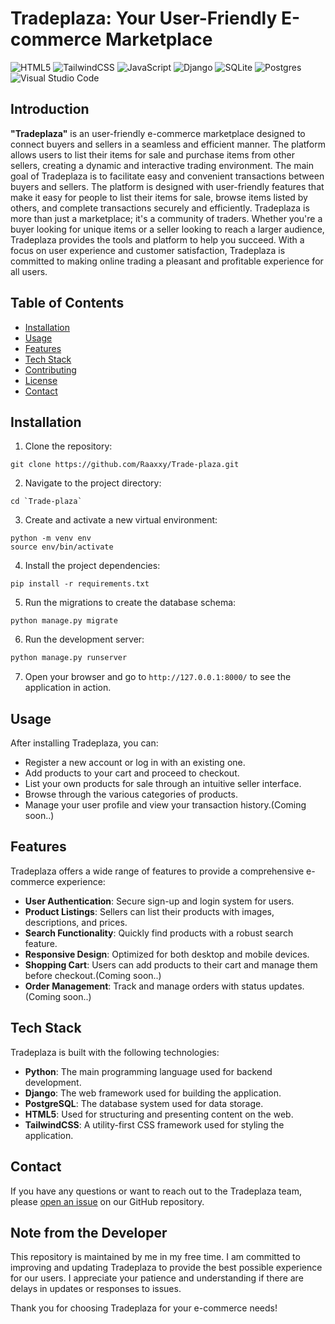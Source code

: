 # Tradeplaza: Your User-Friendly E-commerce Marketplace

![HTML5](https://img.shields.io/badge/html5-%23E34F26.svg?style=for-the-badge&logo=html5&logoColor=white)
![TailwindCSS](https://img.shields.io/badge/tailwindcss-%2338B2AC.svg?style=for-the-badge&logo=tailwind-css&logoColor=white)
![JavaScript](https://img.shields.io/badge/javascript-%23323330.svg?style=for-the-badge&logo=javascript&logoColor=%23F7DF1E)
![Django](https://img.shields.io/badge/django-%23092E20.svg?style=for-the-badge&logo=django&logoColor=white)
![SQLite](https://img.shields.io/badge/sqlite-%2307405e.svg?style=for-the-badge&logo=sqlite&logoColor=white)
![Postgres](https://img.shields.io/badge/postgres-%23316192.svg?style=for-the-badge&logo=postgresql&logoColor=white)
![Visual Studio Code](https://img.shields.io/badge/Visual%20Studio%20Code-0078d7.svg?style=for-the-badge&logo=visual-studio-code&logoColor=white)

## Introduction

**"Tradeplaza"** is an user-friendly e-commerce marketplace designed to connect buyers and sellers in a seamless and efficient manner. The platform allows users to list their items for sale and purchase items from other sellers, creating a dynamic and interactive trading environment.
The main goal of Tradeplaza is to facilitate easy and convenient transactions between buyers and sellers. The platform is designed with user-friendly features that make it easy for people to list their items for sale, browse items listed by others, and complete transactions securely and efficiently.
Tradeplaza is more than just a marketplace; it's a community of traders. Whether you're a buyer looking for unique items or a seller looking to reach a larger audience, Tradeplaza provides the tools and platform to help you succeed. With a focus on user experience and customer satisfaction, Tradeplaza is committed to making online trading a pleasant and profitable experience for all users.


## Table of Contents

- [Installation](#installation)
- [Usage](#usage)
- [Features](#features)
- [Tech Stack](#tech-stack)
- [Contributing](#contributing)
- [License](#license)
- [Contact](#contact)

## Installation

1. Clone the repository:
```
git clone https://github.com/Raaxxy/Trade-plaza.git
```
2. Navigate to the project directory:
```
cd `Trade-plaza`
```
3. Create and activate a new virtual environment:
```
python -m venv env
source env/bin/activate
```
4. Install the project dependencies:
```
pip install -r requirements.txt
```
5. Run the migrations to create the database schema: 
```
python manage.py migrate
```
6. Run the development server:
```python
python manage.py runserver
```
7. Open your browser and go to `http://127.0.0.1:8000/` to see the application in action.

## Usage

After installing Tradeplaza, you can:

- Register a new account or log in with an existing one.
- Add products to your cart and proceed to checkout.
- List your own products for sale through an intuitive seller interface.
- Browse through the various categories of products.
- Manage your user profile and view your transaction history.(Coming soon..)

## Features

 Tradeplaza offers a wide range of features to provide a comprehensive e-commerce experience:

- **User Authentication**: Secure sign-up and login system for users.
- **Product Listings**: Sellers can list their products with images, descriptions, and prices.
- **Search Functionality**: Quickly find products with a robust search feature.
- **Responsive Design**: Optimized for both desktop and mobile devices.
- **Shopping Cart**: Users can add products to their cart and manage them before checkout.(Coming soon..)
- **Order Management**: Track and manage orders with status updates.(Coming soon..)

## Tech Stack

Tradeplaza is built with the following technologies:

- **Python**: The main programming language used for backend development.
- **Django**: The web framework used for building the application.
- **PostgreSQL**: The database system used for data storage.
- **HTML5**: Used for structuring and presenting content on the web.
- **TailwindCSS**: A utility-first CSS framework used for styling the application.

## Contact

If you have any questions or want to reach out to the Tradeplaza team, please [open an issue](https://github.com/Raaxxy/Trade-plaza/issues) on our GitHub repository.

## Note from the Developer

This repository is maintained by me in my free time. I am committed to improving and updating Tradeplaza to provide the best possible experience for our users. I appreciate your patience and understanding if there are delays in updates or responses to issues.

Thank you for choosing Tradeplaza for your e-commerce needs!

